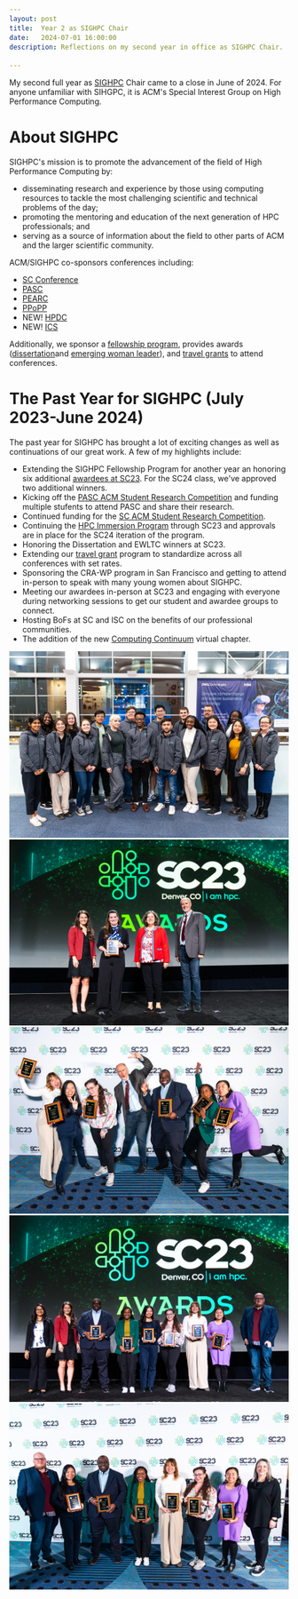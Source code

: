 ```yaml
---
layout: post
title:  Year 2 as SIGHPC Chair
date:   2024-07-01 16:00:00
description: Reflections on my second year in office as SIGHPC Chair. 

---
```


My second full year as [SIGHPC](https://www.sighpc.org/) Chair came to a close in June of 2024.  For anyone unfamiliar with SIHGPC, it is ACM's Special Interest Group on High Performance Computing.

# About SIGHPC

SIGHPC's mission is to promote the advancement of the field of High Performance Computing by:
* disseminating research and experience by those using computing resources to tackle the most challenging scientific and technical problems of the day;
* promoting the mentoring and education of the next generation of HPC professionals; and
* serving as a source of information about the field to other parts of ACM and the larger scientific community.

ACM/SIGHPC co-sponsors conferences including:
* [SC Conference](https://supercomputing.org/)
* [PASC](https://www.pasc-conference.org/)
* [PEARC](https://pearc.acm.org/)
* [PPoPP](https://conf.researchr.org/home/ppopp-2024)
* NEW! [HPDC](https://hpdc.sci.utah.edu/2025/)
* NEW! [ICS](https://www.ics-conference.org/)

Additionally, we sponsor a [fellowship program](https://www.sighpc.org/opportunities/fellowships), provides awards ([dissertation](https://www.sighpc.org/opportunities/dissertation-award)and [emerging woman leader](https://www.sighpc.org/opportunities/emerging-woman-leader-in-technical-computing-award)), and [travel grants](https://www.sighpc.org/opportunities/travel-grants) to attend conferences. 

# The Past Year for SIGHPC (July 2023-June 2024)

The past year for SIGHPC has brought a lot of exciting changes as well as continuations of our great work.  A few of my highlights include:
* Extending the SIGHPC Fellowship Program for another year an honoring six additional [awardees at SC23](https://www.sighpc.org/opportunities/fellowships/2023-fellowship-winners). For the SC24 class, we've approved two additional winners.
* Kicking off the [PASC ACM Student Research Competition](https://pasc24.pasc-conference.org/submission/guidelines-for-acm-student-research-competition/) and funding multiple stufents to attend PASC and share their research.
* Continued funding for the [SC ACM Student Research Competition](https://sc23.supercomputing.org/program/posters/acm-student-research-competition/).
* Continuing the [HPC Immersion Program](https://sc23.supercomputing.org/students/hpc-immersion/) through SC23 and approvals are in place for the SC24 iteration of the program.
* Honoring the Dissertation and EWLTC winners at SC23.
* Extending our [travel grant](https://www.sighpc.org/opportunities/travel-grants) program to standardize across all conferences with set rates. 
* Sponsoring the CRA-WP program in San Francisco and getting to attend in-person to speak with many young women about SIGHPC. 
* Meeting our awardees in-person at SC23 and engaging with everyone during networking sessions to get our student and awardee groups to connect.
* Hosting BoFs at SC and ISC on the benefits of our professional communities. 
* The addition of the new [Computing Continuum](https://sighpc-continuum.acm.org/) virtual chapter.


<div class="img_row">
	<img class="col two" src="/img/SC23_1113_student_groupJO_03136_websize.jpg">
    <img class="col one" src="/img/SC23_1116_awards-51_websize.jpg">
</div>

<div class="img_row">
	<img class="col one" src="/img/SC23_1116_awards-108_websize.jpg">
    <img class="col two" src="/img/SC23_1116_awards-47_websize.jpg">
</div>

<div class="img_row">
	<img class="col three" src="/img/SC23_1116_awards-79_websize.jpg">
</div>